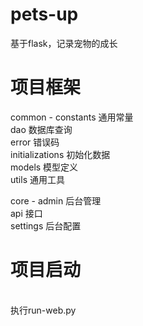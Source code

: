 # pets-up
基于flask，记录宠物的成长

# 项目框架
common -    constants   通用常量
            <br>
            dao         数据库查询
            <br>
            error       错误码
            <br>
            initializations     初始化数据
            <br>
            models      模型定义
            <br>
            utils       通用工具
            <br>

core - admin  后台管理
              <br>
              api         接口
              <br>
              settings    后台配置
              <br>

# 项目启动
<br>
执行run-web.py
